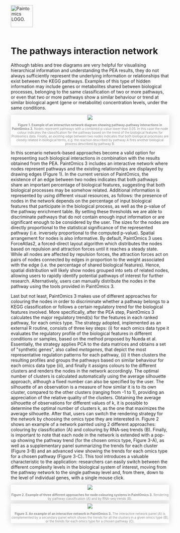 <div class="imageContainer" style="" >
    <img src="paintomics_150x690.png" title="Paintomics LOGO." style=" height: 70px !important; margin-bottom: 20px; ">
</div>

# The pathways interaction network
Although tables and tree diagrams are very helpful for visualising hierarchical information and understanding the PEA results, they do not always sufficiently represent the underlying information or relationships that exist between the KEGG pathways. Examples of this type of hidden information may include genes or metabolites shared between biological processes, belonging to the same classification of two or more pathways, or even that two or more pathways show a similar behaviour or trend at similar biological agent (gene or metabolite) concentration levels, under the same conditions.

<div class="imageContainer" style="box-shadow: 0px 0px 20px #D0D0D0; text-align:center; font-size:10px; color:#898989" >
    <img src="paintomics_visualizing_2.png"/>
    <p class="imageLegend"><b>Figure 1. Example of an interactive network diagram showing pathway-pathway interactions in PaintOmics 3.</b> Nodes represent pathways with a combined p-value lower than 0.05. In this case the node colour indicates the classification for the pathway based on the trend of the biological features for Proteomics data. Finally, an existing edge between two nodes indicates that both biological processes are closely related in biological terms, e.g. the reaction described by pathway A fires another biological process described by pathway B.</p>
</div>


In this scenario network-based approaches become a valid option for representing such biological interactions in combination with the results obtained from the PEA. PaintOmics 3 includes an interactive network where nodes represent pathways and the existing relationships are displayed by drawing edges (Figure 1). In the current version of PaintOmics, the existence of an edge between two nodes indicates that both pathways share an important percentage of biological features, suggesting that both biological processes may be somehow related. Additional information is represented by using different visual resources, as follows: the presence of nodes in the network depends on the percentage of input biological features that participate in the biological process, as well as the p-value of the pathway enrichment table. By setting these thresholds we are able to discriminate pathways that do not contain enough input information or are significant enough to be considered by the user. The sizes for the nodes are directly proportional to the statistical significance of the represented pathway (i.e. inversely proportional to the computed p-value). Spatial arrangement for nodes is also informative. By default, PaintOmics 3 uses ForceAtlas2, a forced-direct layout algorithm which distributes the nodes based on repulsion and attraction forces until it reaches a steady state. While all nodes are affected by repulsion forces, the attraction forces act on pairs of nodes connected by edges in proportion to the weight associated with the edge (i.e. the percentage of shared biological features). Hence, spatial distribution will likely show nodes grouped into sets of related nodes, allowing users to rapidly identify potential pathways of interest for further research. Alternatively, users can manually distribute the nodes in the pathway using the tools provided in PaintOmics 3.

Last but not least, PaintOmics 3 makes use of different approaches for colouring the nodes in order to discriminate whether a pathway belongs to a KEGG classification or follows a certain regulatory trend for the biological features involved. More specifically, after the PEA step, PaintOmics 3 calculates the major regulatory trend(s) for the features in each ranked pathway, for each omics type. The strategy adopted, implemented as an external R routine, consists of three key steps: (i) for each omics data type it evaluates the regulatory profile of the biological features in different conditions or samples, based on the method proposed by Nueda et al. Essentially, the strategy applies PCA to the data matrices and obtains a set of "synthetic genes", also called *metagenes*, that depict the most representative regulation patterns for each pathway, (ii) it then clusters the resulting profiles and groups the pathways based on similar behaviour for each omics data type (iii), and finally it assigns colours to the different clusters and renders the nodes in the network accordingly. The optimal number of clusters is calculated automatically using the average silhouette approach, although a fixed number can also be specified by the user. The silhouette of an observation is a measure of how similar it is to its own cluster, compared to the other clusters (ranging from -1 to 1), providing an appreciation of the relative quality of the clusters. Obtaining the average silhouette of observations for different values of k, it is possible to determine the optimal number of clusters k, as the one that maximizes the average silhouette. After that, users can switch the rendering strategy for the network by choosing the omics type they are interested in. Figure 2 shows an example of a network painted using 2 different approaches: colouring by classification (A) and colouring by RNA-seq trends (B). Finally, is important to note that each node in the network is extended with a pop-up showing the pathway trend (for the chosen omics type, Figure 3-A), as well as a supplementary panel summarizing the trends for each cluster (Figure 3-B) and an advanced view showing the trends for each omics type for a chosen pathway (Figure 3-C). This tool introduces a valuable characteristic to the application: researchers can easily switch between the different complexity levels in the biological system of interest, moving from the pathway network to the single pathway level and, from there, down to the level of individual genes, with a single mouse click.

<div class="imageContainer" style="box-shadow: 0px 0px 20px #D0D0D0; text-align:center; font-size:10px; color:#898989" >
    <img src="paintomics_visualizing_3.png"/>
    <p class="imageLegend"><b>Figure 2. Example of three different approaches for node colouring systems in PaintOmics 3.</b> Rendering by pathway classification (A) and by RNA-seq trends (B).</p>
</div>

<div class="imageContainer" style="box-shadow: 0px 0px 20px #D0D0D0; text-align:center; font-size:10px; color:#898989" >
    <img src="paintomics_visualizing_4.png"/>
    <p class="imageLegend"><b>Figure 3. An example of an interactive network in PaintOmics 3.</b> The interactive network panel (A) is complemented by a secondary panel which shows the trends for all the clusters in a given omics type (B), or the trends for each omics type for a chosen pathway (C).</p>
</div>
